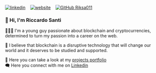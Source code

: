 [![linkedin](https://img.shields.io/badge/linkedin-0A66C2?style=for-the-badge&logo=linkedin&logoColor=white)](https://www.linkedin.com/in/riccardo-santi/) &nbsp;&nbsp;
[![website](https://img.shields.io/badge/website-000000?style=for-the-badge&logo=About.me&logoColor=white)](https://riccardo-santi.vercel.app/) &nbsp;&nbsp;
[![GitHub Riksa011](https://img.shields.io/github/followers/Riksa011?style=social)](https://github.com/Riksa011/)

### 👋 Hi, I'm Riccardo Santi

🙋🏻‍♂️ I'm a young guy passionate about blockchain and cryptocurrencies, determined to turn my passion into a career on the web.

🔗 I believe that blockchain is a disruptive technology that will change our world and it deserves to be studied and supported.

📁 Here you can take a look at my [projects portfolio](https://riccardo-santi.vercel.app/)<br>
🗨️ Here you connect with me on [Linkedin](https://www.linkedin.com/in/riccardo-santi/)





<!--
https://shields.io/

Here are some ideas to get you started:

- 🔭 I’m currently working on ...
- 🌱 I’m currently learning ...
- 👯 I’m looking to collaborate on ...
- 🤔 I’m looking for help with ...
- 💬 Ask me about ...
- 📫 How to reach me: ...
- 😄 Pronouns: ...
- ⚡ Fun fact: ...
-->
